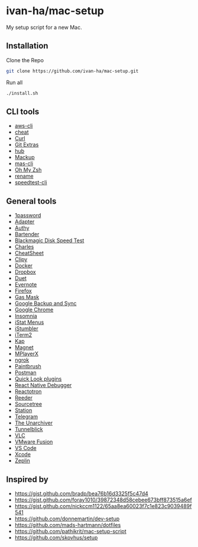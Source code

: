 # ivan-ha/mac-setup

My setup script for a new Mac.

## Installation

Clone the Repo
```sh
git clone https://github.com/ivan-ha/mac-setup.git
```

Run all
```sh
./install.sh
```

## CLI tools

- [aws-cli](https://github.com/aws/aws-cli)
- [cheat](https://github.com/chrisallenlane/cheat)
- [Curl](https://github.com/curl/curl)
- [Git Extras](https://github.com/tj/git-extras)
- [hub](https://github.com/github/hub)
- [Mackup](https://github.com/lra/mackup)
- [mas-cli](https://github.com/mas-cli/mas)
- [Oh My Zsh](https://ohmyz.sh/)
- [rename](http://plasmasturm.org/code/rename/)
- [speedtest-cli](https://github.com/sivel/speedtest-cli)

## General tools

- [1password](https://1password.com/)
- [Adapter](https://macroplant.com/adapter)
- [Authy](https://authy.com/)
- [Bartender](https://www.macbartender.com/)
- [Blackmagic Disk Speed Test](https://itunes.apple.com/app/blackmagic-disk-speed-test/id425264550)
- [Charles](https://www.charlesproxy.com/)
- [CheatSheet](https://mediaatelier.com/CheatSheet/)
- [Clipy](https://clipy-app.com/)
- [Docker](https://www.docker.com/)
- [Dropbox](https://dropbox.com)
- [Duet](https://www.duetdisplay.com/)
- [Evernote](https://evernote.com/)
- [Firefox](https://www.mozilla.org/en-US/firefox/)
- [Gas Mask](https://github.com/2ndalpha/gasmask)
- [Google Backup and Sync](https://www.google.com/drive/download/backup-and-sync/)
- [Google Chrome](https://www.google.com/chrome/)
- [Insomnia](https://insomnia.rest/)
- [iStat Menus](https://bjango.com/mac/istatmenus/)
- [iStumbler](https://istumbler.net/)
- [iTerm2](https://www.iterm2.com/)
- [Kap](https://getkap.co/)
- [Magnet](http://magnet.crowdcafe.com/)
- [MPlayerX](http://mplayerx.org/)
- [ngrok](https://ngrok.com/)
- [Paintbrush](https://paintbrush.sourceforge.io/)
- [Postman](https://www.getpostman.com/)
- [Quick Look plugins](https://github.com/sindresorhus/quick-look-plugins)
- [React Native Debugger](https://github.com/jhen0409/react-native-debugger)
- [Reactotron](https://github.com/infinitered/reactotron)
- [Reeder](http://reederapp.com/mac/)
- [Sourcetree](https://www.sourcetreeapp.com/)
- [Station](https://getstation.com/)
- [Telegram](https://telegram.org/)
- [The Unarchiver](https://theunarchiver.com/)
- [Tunnelblick](https://tunnelblick.net/)
- [VLC](https://www.videolan.org/vlc/)
- [VMware Fusion](https://www.vmware.com/products/fusion.html)
- [VS Code](https://code.visualstudio.com/)
- [Xcode](https://itunes.apple.com/app/xcode/id497799835)
- [Zeplin](https://zeplin.io/)

## Inspired by

- https://gist.github.com/bradp/bea76b16d3325f5c47d4
- https://gist.github.com/foray1010/39872348d58cebee673bff873515a6ef
- https://gist.github.com/nickccm1122/65aa8ea60023f7c1e823c9039489f541
- https://github.com/donnemartin/dev-setup
- https://github.com/mads-hartmann/dotfiles
- https://github.com/pathikrit/mac-setup-script
- https://github.com/skovhus/setup
